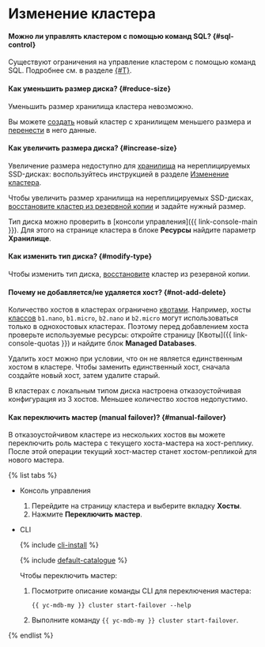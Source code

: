 # Изменение кластера


#### Можно ли управлять кластером с помощью команд SQL? {#sql-control}

Существуют ограничения на управление кластером с помощью команд SQL. Подробнее см. в разделе [{#T}](../concepts/sql-limits.md).

#### Как уменьшить размер диска? {#reduce-size}

Уменьшить размер хранилища кластера невозможно.

Вы можете [создать](../operations/cluster-create.md) новый кластер с хранилищем меньшего размера и [перенести](../tutorials/data-migration.md) в него данные.

#### Как увеличить размера диска? {#increase-size}

Увеличение размера недоступно для [хранилища](../concepts/storage.md) на нереплицируемых SSD-дисках: воспользуйтесь инструкцией в разделе [Изменение кластера](../operations/update.md#change-disk-size).

Чтобы увеличить размер хранилища на нереплицируемых SSD-дисках, [восстановите кластер из резервной копии](../operations/cluster-backups.md#restore) и задайте нужный размер.

Тип диска можно проверить в [консоли управления]({{ link-console-main }}). Для этого на странице кластера в блоке **Ресурсы** найдите параметр **Хранилище**.


#### Как изменить тип диска? {#modify-type}

Чтобы изменить тип диска, [восстановите](../operations/cluster-backups.md#restore) кластер из резервной копии.

#### Почему не добавляется/не удаляется хост? {#not-add-delete}

Количество хостов в кластерах ограничено [квотами](../concepts/limits.md#mmy-quotas). Например, хосты [классов](../concepts/instance-types.md) `b1.nano`, `b1.micro`, `b2.nano` и `b2.micro` могут использоваться только в однохостовых кластерах. Поэтому перед добавлением хоста проверьте используемые ресурсы: откройте страницу [Квоты]({{ link-console-quotas }}) и найдите блок **Managed Databases**.

Удалить хост можно при условии, что он не является единственным хостом в кластере. Чтобы заменить единственный хост, сначала создайте новый хост, затем удалите старый.

В кластерах с локальным типом диска настроена отказоустойчивая конфигурация из 3 хостов. Меньшее количество хостов недопустимо.

#### Как переключить мастер (manual failover)? {#manual-failover}

В отказоустойчивом кластере из нескольких хостов вы можете переключить роль мастера с текущего хоста-мастера на хост-реплику. После этой операции текущий хост-мастер станет хостом-репликой для нового мастера.

{% list tabs %}

- Консоль управления

   1. Перейдите на страницу кластера и выберите вкладку **Хосты**.
   1. Нажмите **Переключить мастер**.

- CLI

   {% include [cli-install](../../_includes/cli-install.md) %}

   {% include [default-catalogue](../../_includes/default-catalogue.md) %}

   Чтобы переключить мастер:

   1. Посмотрите описание команды CLI для переключения мастера:

      ```
      {{ yc-mdb-my }} cluster start-failover --help
      ```

   1.  Выполните команду `{{ yc-mdb-my }} cluster start-failover`.

{% endlist %}
